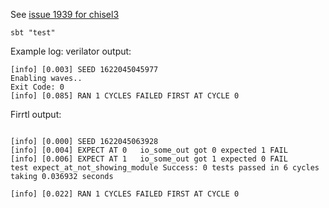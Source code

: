 See [issue 1939 for chisel3](https://github.com/chipsalliance/chisel3/issues/1939)
```
sbt "test"
```

Example log:
verilator output:
```
[info] [0.003] SEED 1622045045977
Enabling waves..
Exit Code: 0
[info] [0.085] RAN 1 CYCLES FAILED FIRST AT CYCLE 0
```

Firrtl output:

```

[info] [0.000] SEED 1622045063928
[info] [0.004] EXPECT AT 0   io_some_out got 0 expected 1 FAIL
[info] [0.006] EXPECT AT 1   io_some_out got 1 expected 0 FAIL
test expect_at_not_showing_module Success: 0 tests passed in 6 cycles taking 0.036932 seconds

[info] [0.022] RAN 1 CYCLES FAILED FIRST AT CYCLE 0
```
